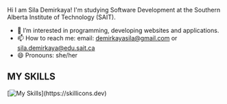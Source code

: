 Hi I am Sila Demirkaya!
I'm studying Software Development at the Southern Alberta Institute of Technology (SAIT).
- 👀 I’m interested in programming, developing websites and applications.
- 📫 How to reach me:  email: demirkayasila@gmail.com or sila.demirkaya@edu.sait.ca
- 😄 Pronouns: she/her


<!---
SilaDemirkaya/SilaDemirkaya is a ✨ special ✨ repository because its `README.md` (this file) appears on your GitHub profile.
You can click the Preview link to take a look at your changes.
--->
MY SKILLS
------------------------------------------------------
[![My Skills](https://skillicons.dev/icons?i=js,html,css,arduino,c,cs,discord,dotnet,eclipse,fastapi,figma,firebase,git,gmail,linkedin,node.js,py,react,vscode,windows,)](https://skillicons.dev)

